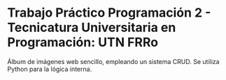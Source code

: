 # Trabajo Práctico Programación 2 - Tecnicatura Universitaria en Programación: UTN FRRo
Álbum de imágenes web sencillo, empleando un sistema CRUD. Se utiliza Python para la lógica interna.
